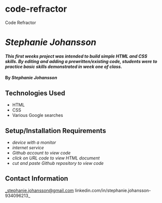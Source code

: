 # code-refractor

Code Refractor

# _Stephanie Johansson_

#### _This first weeks project was intended to build simple HTML and CSS skills. By editing and adding a prewritten/existing code, students were to practice basic skills demonstrated in week one of class._

#### By _**Stephanie Johansson**_

## Technologies Used

- HTML
- CSS
- Various Google searches

## Setup/Installation Requirements

- _device with a monitor_
- _internet service_
- _Github account to view code_
- _click on URL code to view HTML document_
- _cut and paste Github repository to view code_

## Contact Information

_stephanie.johansson@gmail.com
linkedin.com/in/stephanie.johansson-934096213\_
